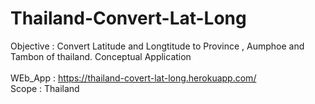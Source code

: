 # Thailand-Convert-Lat-Long
Objective : Convert Latitude and Longtitude to Province , Aumphoe and Tambon of thailand.
Conceptual Application  <br/> <br/> 
WEb_App : https://thailand-covert-lat-long.herokuapp.com/ <br/> 
Scope : Thailand <br/> 

